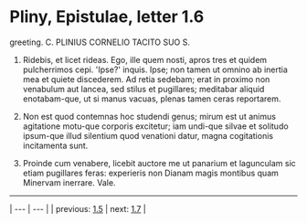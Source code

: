 # Pliny, Epistulae, letter 1.6

greeting. C. PLINIUS CORNELIO TACITO SUO S.



1. Ridebis, et licet rideas. Ego, ille quem nosti, apros tres et quidem pulcherrimos cepi. 'Ipse?' inquis. Ipse; non tamen ut omnino ab inertia mea et quiete discederem. Ad retia sedebam; erat in proximo non venabulum aut lancea, sed stilus et pugillares; meditabar aliquid enotabam-que, ut si manus vacuas, plenas tamen ceras reportarem.



2. Non est quod contemnas hoc studendi genus; mirum est ut animus agitatione motu-que corporis excitetur; iam undi-que silvae et solitudo ipsum-que illud silentium quod venationi datur, magna cogitationis incitamenta sunt.



3. Proinde cum venabere, licebit auctore me ut panarium et lagunculam sic etiam pugillares feras: experieris non Dianam magis montibus quam Minervam inerrare. Vale.



---

| --- | --- |
| previous: [1.5](../1.5/) | next: [1.7](../1.7/) |